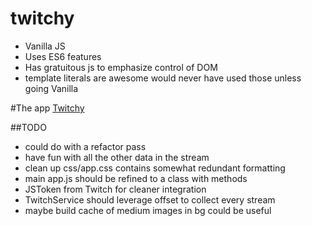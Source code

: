 # twitchy
* Vanilla JS
* Uses ES6 features
* Has gratuitous js to emphasize control of DOM
* template literals are awesome would never have used those unless going Vanilla

#The app
[Twitchy](https://captainjspace.github.io/twitchy/)

##TODO
* could do with a refactor pass
* have fun with all the other data in the stream
* clean up css/app.css contains somewhat redundant formatting
* main app.js should be refined to a class with methods
* JSToken from Twitch for cleaner integration
* TwitchService should leverage offset to collect every stream
* maybe build cache of medium images in bg could be useful
